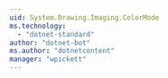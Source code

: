 ```yaml
---
uid: System.Drawing.Imaging.ColorMode
ms.technology: 
  - "dotnet-standard"
author: "dotnet-bot"
ms.author: "dotnetcontent"
manager: "wpickett"
---
```


